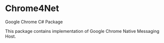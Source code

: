 # Chrome4Net
Google Chrome C# Package

This package contains implementation of Google Chrome Native Messaging Host.
